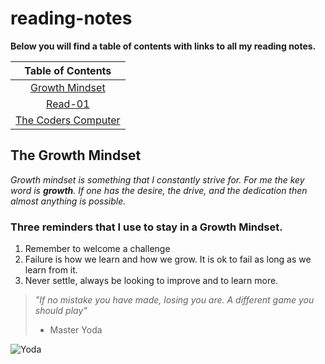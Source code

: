 # reading-notes
**Below you will find a table of contents with links to all my reading notes.**

|Table of Contents                          |
| :---:|
| [Growth Mindset](README.md)|
| [Read-01](read-01.md)|
| [The Coders Computer](TheCodersComputer.md)|

## The Growth Mindset

_Growth mindset is something that I constantly strive for.  For me the key word is **growth**.  If one has the desire, the drive, and the dedication then almost anything is possible._

### Three reminders that I use to stay in a Growth Mindset.

1. Remember to welcome a challenge
2. Failure is how we learn and how we grow.  It is ok to fail as long as we learn from it. 
3. Never settle, always be looking to improve and to learn more.  

> _"If no mistake you have made, losing you are.  A different game you should play"_
> - Master Yoda

![Yoda](https://user-images.githubusercontent.com/90275542/132396254-2129b566-2667-4c1a-a393-984f85689853.png)
